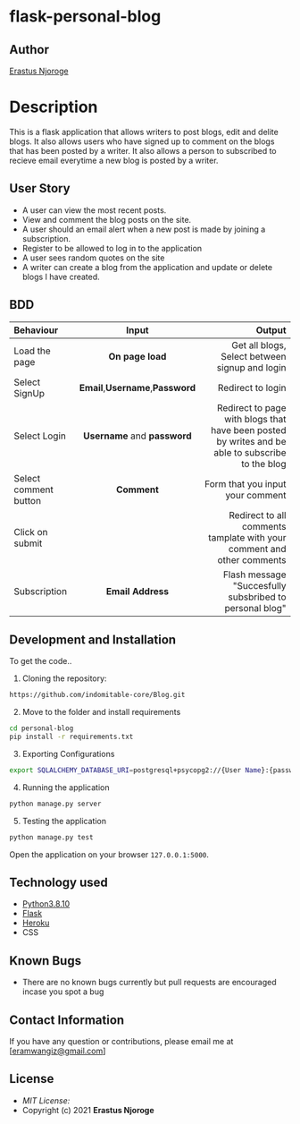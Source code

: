 # flask-personal-blog

## Author

[Erastus Njoroge](https://github.com/indomitable-core)

# Description
This  is a flask application that allows writers to post blogs, edit and delite blogs. It also allows users who have signed up to comment on the blogs that has been posted by a writer. It also allows a person to subscribed to recieve email everytime a new blog is posted by a writer.



## User Story

* A user can view the most recent posts.
* View and comment the blog posts on the site.
* A user should an email alert when a new post is made by joining a subscription.
* Register to be allowed to log in to the application
* A user sees random quotes on the site
* A writer can create a blog from the application and update or delete blogs I have created.

## BDD
| Behaviour | Input | Output |
| :---------------- | :---------------: | ------------------: |
| Load the page | **On page load** | Get all blogs, Select between signup and login|
| Select SignUp| **Email**,**Username**,**Password** | Redirect to login|
| Select Login | **Username** and **password** | Redirect to page with blogs that have been posted by writes and be able to subscribe to the blog|
| Select comment button | **Comment** | Form that you input your comment|
| Click on submit |  | Redirect to all comments tamplate with your comment and other comments|
|Subscription | **Email Address**| Flash message "Succesfully subsbribed to personal blog"|





## Development and Installation
To get the code..

1. Cloning the repository:
  ```bash
  https://github.com/indomitable-core/Blog.git
  ```
2. Move to the folder and install requirements
  ```bash
  cd personal-blog
  pip install -r requirements.txt
  ```
3. Exporting Configurations
  ```bash
  export SQLALCHEMY_DATABASE_URI=postgresql+psycopg2://{User Name}:{password}@localhost/{database name}
  ```
4. Running the application
  ```bash
  python manage.py server
  ```
5. Testing the application
  ```bash
  python manage.py test
  ```
Open the application on your browser `127.0.0.1:5000`.


## Technology used

* [Python3.8.10](https://www.python.org/)
* [Flask](http://flask.pocoo.org/)
* [Heroku](https://heroku.com)
* CSS

## Known Bugs
* There are no known bugs currently but pull requests are encouraged incase you spot a bug

## Contact Information 

If you have any question or contributions, please email me at [eramwangiz@gmail.com]

## License
* *MIT License:*
* Copyright (c) 2021 **Erastus Njoroge**
